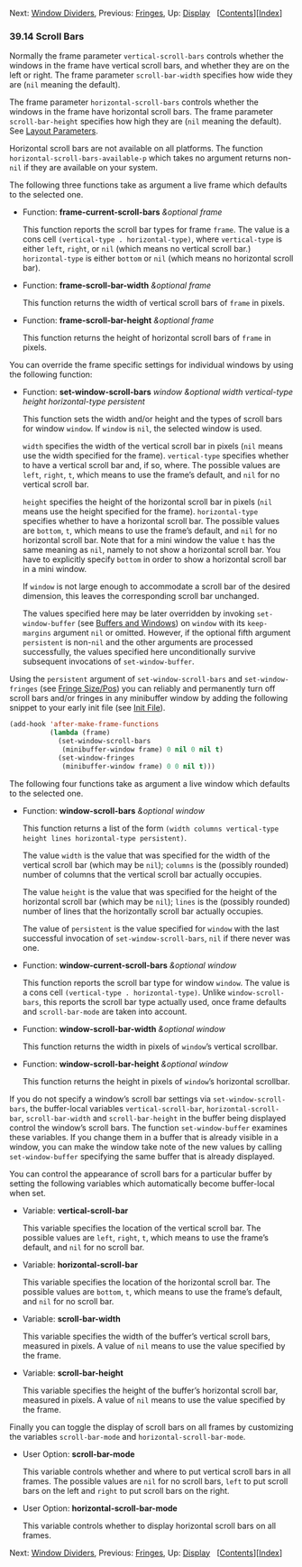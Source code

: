 

Next: [Window Dividers](Window-Dividers.html), Previous: [Fringes](Fringes.html), Up: [Display](Display.html)   \[[Contents](index.html#SEC_Contents "Table of contents")]\[[Index](Index.html "Index")]

### 39.14 Scroll Bars

Normally the frame parameter `vertical-scroll-bars` controls whether the windows in the frame have vertical scroll bars, and whether they are on the left or right. The frame parameter `scroll-bar-width` specifies how wide they are (`nil` meaning the default).

The frame parameter `horizontal-scroll-bars` controls whether the windows in the frame have horizontal scroll bars. The frame parameter `scroll-bar-height` specifies how high they are (`nil` meaning the default). See [Layout Parameters](Layout-Parameters.html).

Horizontal scroll bars are not available on all platforms. The function `horizontal-scroll-bars-available-p` which takes no argument returns non-`nil` if they are available on your system.

The following three functions take as argument a live frame which defaults to the selected one.

*   Function: **frame-current-scroll-bars** *\&optional frame*

    This function reports the scroll bar types for frame `frame`. The value is a cons cell `(vertical-type . horizontal-type)`, where `vertical-type` is either `left`, `right`, or `nil` (which means no vertical scroll bar.) `horizontal-type` is either `bottom` or `nil` (which means no horizontal scroll bar).

<!---->

*   Function: **frame-scroll-bar-width** *\&optional frame*

    This function returns the width of vertical scroll bars of `frame` in pixels.

<!---->

*   Function: **frame-scroll-bar-height** *\&optional frame*

    This function returns the height of horizontal scroll bars of `frame` in pixels.

You can override the frame specific settings for individual windows by using the following function:

*   Function: **set-window-scroll-bars** *window \&optional width vertical-type height horizontal-type persistent*

    This function sets the width and/or height and the types of scroll bars for window `window`. If `window` is `nil`, the selected window is used.

    `width` specifies the width of the vertical scroll bar in pixels (`nil` means use the width specified for the frame). `vertical-type` specifies whether to have a vertical scroll bar and, if so, where. The possible values are `left`, `right`, `t`, which means to use the frame’s default, and `nil` for no vertical scroll bar.

    `height` specifies the height of the horizontal scroll bar in pixels (`nil` means use the height specified for the frame). `horizontal-type` specifies whether to have a horizontal scroll bar. The possible values are `bottom`, `t`, which means to use the frame’s default, and `nil` for no horizontal scroll bar. Note that for a mini window the value `t` has the same meaning as `nil`, namely to not show a horizontal scroll bar. You have to explicitly specify `bottom` in order to show a horizontal scroll bar in a mini window.

    If `window` is not large enough to accommodate a scroll bar of the desired dimension, this leaves the corresponding scroll bar unchanged.

    The values specified here may be later overridden by invoking `set-window-buffer` (see [Buffers and Windows](Buffers-and-Windows.html)) on `window` with its `keep-margins` argument `nil` or omitted. However, if the optional fifth argument `persistent` is non-`nil` and the other arguments are processed successfully, the values specified here unconditionally survive subsequent invocations of `set-window-buffer`.

Using the `persistent` argument of `set-window-scroll-bars` and `set-window-fringes` (see [Fringe Size/Pos](Fringe-Size_002fPos.html)) you can reliably and permanently turn off scroll bars and/or fringes in any minibuffer window by adding the following snippet to your early init file (see [Init File](Init-File.html)).

```lisp
(add-hook 'after-make-frame-functions
          (lambda (frame)
            (set-window-scroll-bars
             (minibuffer-window frame) 0 nil 0 nil t)
            (set-window-fringes
             (minibuffer-window frame) 0 0 nil t)))
```

The following four functions take as argument a live window which defaults to the selected one.

*   Function: **window-scroll-bars** *\&optional window*

    This function returns a list of the form `(width columns vertical-type height lines horizontal-type persistent)`.

    The value `width` is the value that was specified for the width of the vertical scroll bar (which may be `nil`); `columns` is the (possibly rounded) number of columns that the vertical scroll bar actually occupies.

    The value `height` is the value that was specified for the height of the horizontal scroll bar (which may be `nil`); `lines` is the (possibly rounded) number of lines that the horizontally scroll bar actually occupies.

    The value of `persistent` is the value specified for `window` with the last successful invocation of `set-window-scroll-bars`, `nil` if there never was one.

<!---->

*   Function: **window-current-scroll-bars** *\&optional window*

    This function reports the scroll bar type for window `window`. The value is a cons cell `(vertical-type . horizontal-type)`. Unlike `window-scroll-bars`, this reports the scroll bar type actually used, once frame defaults and `scroll-bar-mode` are taken into account.

<!---->

*   Function: **window-scroll-bar-width** *\&optional window*

    This function returns the width in pixels of `window`’s vertical scrollbar.

<!---->

*   Function: **window-scroll-bar-height** *\&optional window*

    This function returns the height in pixels of `window`’s horizontal scrollbar.

If you do not specify a window’s scroll bar settings via `set-window-scroll-bars`, the buffer-local variables `vertical-scroll-bar`, `horizontal-scroll-bar`, `scroll-bar-width` and `scroll-bar-height` in the buffer being displayed control the window’s scroll bars. The function `set-window-buffer` examines these variables. If you change them in a buffer that is already visible in a window, you can make the window take note of the new values by calling `set-window-buffer` specifying the same buffer that is already displayed.

You can control the appearance of scroll bars for a particular buffer by setting the following variables which automatically become buffer-local when set.

*   Variable: **vertical-scroll-bar**

    This variable specifies the location of the vertical scroll bar. The possible values are `left`, `right`, `t`, which means to use the frame’s default, and `nil` for no scroll bar.

<!---->

*   Variable: **horizontal-scroll-bar**

    This variable specifies the location of the horizontal scroll bar. The possible values are `bottom`, `t`, which means to use the frame’s default, and `nil` for no scroll bar.

<!---->

*   Variable: **scroll-bar-width**

    This variable specifies the width of the buffer’s vertical scroll bars, measured in pixels. A value of `nil` means to use the value specified by the frame.

<!---->

*   Variable: **scroll-bar-height**

    This variable specifies the height of the buffer’s horizontal scroll bar, measured in pixels. A value of `nil` means to use the value specified by the frame.

Finally you can toggle the display of scroll bars on all frames by customizing the variables `scroll-bar-mode` and `horizontal-scroll-bar-mode`.

*   User Option: **scroll-bar-mode**

    This variable controls whether and where to put vertical scroll bars in all frames. The possible values are `nil` for no scroll bars, `left` to put scroll bars on the left and `right` to put scroll bars on the right.

<!---->

*   User Option: **horizontal-scroll-bar-mode**

    This variable controls whether to display horizontal scroll bars on all frames.

Next: [Window Dividers](Window-Dividers.html), Previous: [Fringes](Fringes.html), Up: [Display](Display.html)   \[[Contents](index.html#SEC_Contents "Table of contents")]\[[Index](Index.html "Index")]
